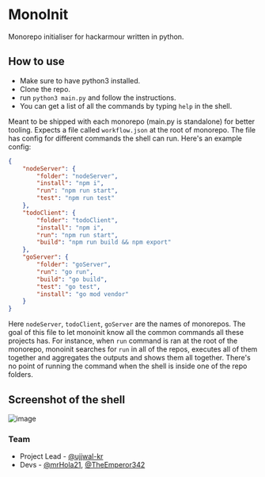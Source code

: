 # MonoInit

Monorepo initialiser for hackarmour written in python.

## How to use

- Make sure to have python3 installed.
- Clone the repo.
- run `python3 main.py` and follow the instructions.
- You can get a list of all the commands by typing `help` in the shell.

Meant to be shipped with each monorepo (main.py is standalone) for better tooling. Expects a file called `workflow.json` at the root of monorepo. The file has config for different commands the shell can run. Here's an example config:

```json
{
    "nodeServer": {
        "folder": "nodeServer",
        "install": "npm i",
        "run": "npm run start",
        "test": "npm run test"
    },
    "todoClient": {
        "folder": "todoClient",
        "install": "npm i",
        "run": "npm run start",
        "build": "npm run build && npm export"
    },
    "goServer": {
        "folder": "goServer",
        "run": "go run",
        "build": "go build",
        "test": "go test",
        "install": "go mod vendor"
    }
}
```

Here `nodeServer`, `todoClient`, `goServer` are the names of monorepos. The goal of this file to let monoinit know all the common commands all these projects has. For instance, when `run` command is ran at the root of the monorepo, monoinit searches for `run` in all of the repos, executes all of them together and aggregates the outputs and shows them all together. There's no point of running the command when the shell is inside one of the repo folders.

## Screenshot of the shell
![image](https://cdn.discordapp.com/attachments/840914901462810654/947486773821444106/unknown.png)


### Team

- Project Lead - [@ujjwal-kr](https://github.com/ujjwal-kr)
- Devs - [@mrHola21](https://github.com/mrHola21), [@TheEmperor342](https://github.com/TheEmperor342)
